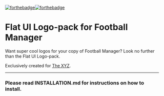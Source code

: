 [![forthebadge](https://forthebadge.com/images/badges/built-with-love.svg)](https://forthebadge.com)[![forthebadge](https://forthebadge.com/images/badges/made-with-crayons.svg)](https://forthebadge.com)

# Flat UI Logo-pack for Football Manager

Want super cool logos for your copy of Football Manager? Look no further than the Flat UI Logo-pack.

Exclusively created for [The XYZ](https://footballmanager.xyz).

---

### Please read INSTALLATION.md for instructions on how to install. 
